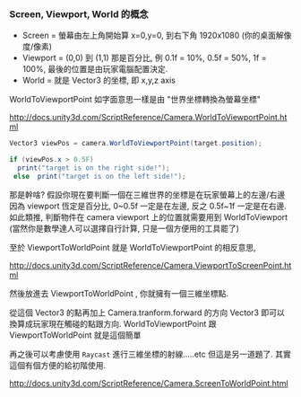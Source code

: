 ### Screen, Viewport, World 的概念
- Screen = 螢幕由左上角開始算 x=0,y=0, 到右下角 1920x1080 (你的桌面解像度/像素)
- Viewport = (0,0) 到 (1,1) 那是百分比, 例 0.1f = 10%, 0.5f = 50%, 1f = 100%, 最後的位置是由玩家電腦配置決定.
- World = 就是 Vector3 的坐標, 即 x,y,z axis


WorldToViewportPoint 如字面意思一樣是由 "世界坐標轉換為螢幕坐標"
 
http://docs.unity3d.com/ScriptReference/Camera.WorldToViewportPoint.html

```cs
Vector3 viewPos = camera.WorldToViewportPoint(target.position);  

if (viewPos.x > 0.5F) 
  print("target is on the right side!");  
 else  print("target is on the left side!");  
```

那是幹啥?
假設你現在要判斷一個在三維世界的坐標是在玩家螢幕上的左邊/右邊
因為 viewport 恆定是百分比, 0~0.5f 一定是在左邊, 反之 0.5f~1f 一定是在右邊.
如此類推, 判斷物件在 camera viewport 上的位置就需要用到 WorldToViewport
(當然你是數學達人可以選擇自行計算, 只是一個方便用的工具罷了)

至於 ViewportToWorldPoint 就是 WorldToViewportPoint 的相反意思,

http://docs.unity3d.com/ScriptReference/Camera.ViewportToScreenPoint.html


然後放進去 ViewportToWorldPoint , 你就擁有一個三維坐標點.

從這個 Vector3 的點再加上 Camera.tranform.forward 的方向 Vector3 即可以換算成玩家現在觸碰的點跟方向.
WorldToViewportPoint 跟 ViewportToWorldPoint 就是這個簡單

再之後可以考慮使用 `Raycast` 進行三維坐標的射線.....etc 但這是另一道題了.
其實這個有個方便的給初階使用.

http://docs.unity3d.com/ScriptReference/Camera.ScreenToWorldPoint.html




